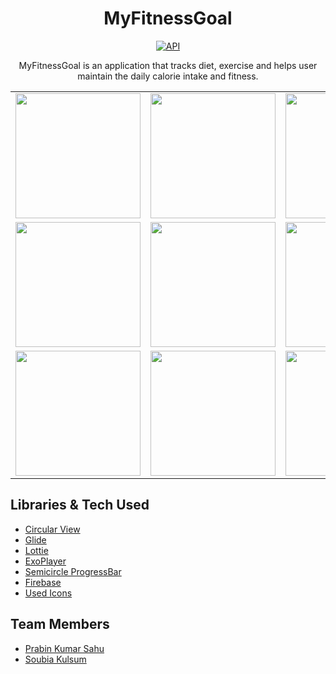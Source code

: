 <h1 align="center">MyFitnessGoal</h1>

<p align="center">
  <a href="https://android-arsenal.com/api?level=23"><img alt="API" src="https://img.shields.io/badge/API-23%2B-brightgreen.svg?style=flat"/></a>
</p>

<p align="center">  
MyFitnessGoal is an application that tracks diet, exercise and helps user maintain the daily calorie intake and fitness.
</p>

<table>
  
  <tr>
    <td><img src="https://i.postimg.cc/d1VZT1fG/appIcon2.jpg" width="200"/></td>
    <td><img src="https://i.postimg.cc/nrLKZTZb/IMG-20210620-190948.jpg" width="200"/></td>
    <td><img src="https://i.postimg.cc/T1HVPmYy/IMG-20210620-191018.jpg" width="200"/></td>
    <td><img src="https://i.postimg.cc/ZKCPMfV6/IMG-20210620-191053.jpg" width="200"/></td>
  </tr>
  
  
  <tr>
    <td><img src="https://i.postimg.cc/Gp1k9brj/IMG-20210620-191116.jpg"   width="200"/></td>
    <td><img src="https://i.postimg.cc/MpB7WnkT/IMG-20210620-191131.jpg"  width="200"/></td>
    <td><img src="https://i.postimg.cc/xjsygry0/IMG-20210620-191203.jpg"   width="200"/></td>
    <td><img src="https://i.postimg.cc/MT9RsRBs/IMG-20210620-191238.jpg"  width="200"/></td>
  </tr>
  
  <tr>
    <td><img src="https://i.postimg.cc/xdyLzB1V/IMG-20210620-191305.jpg"  width="200"/></td>
    <td><img src="https://i.postimg.cc/C1hkHJRB/IMG-20210620-191317.jpg"  width="200"/></td>
    <td><img src="https://i.postimg.cc/X7mKSwzm/IMG-20210620-191334.jpg"  width="200"/></td>
    <td><img src="https://i.postimg.cc/HWJ4SZSX/12.jpg"  width="200"/></td>
  </tr>
 
 </table>

## Libraries & Tech Used
- [Circular View](https://github.com/hdodenhof/CircleImageView) 
- [Glide](https://github.com/bumptech/glide) 
- [Lottie](https://github.com/airbnb/lottie-android) 
- [ExoPlayer](https://exoplayer.dev/hello-world.html) 
- [Semicircle ProgressBar](https://github.com/hadibtf/SemiCircleArcProgressBar) 
- [Firebase](https://firebase.google.com/)
- [Used Icons](https://www.flaticon.com/)


## Team Members 
- [Prabin Kumar Sahu](https://prabinkumarsahu28.wixsite.com/about)
- [Soubia Kulsum](https://soubiakulsum.github.io)
